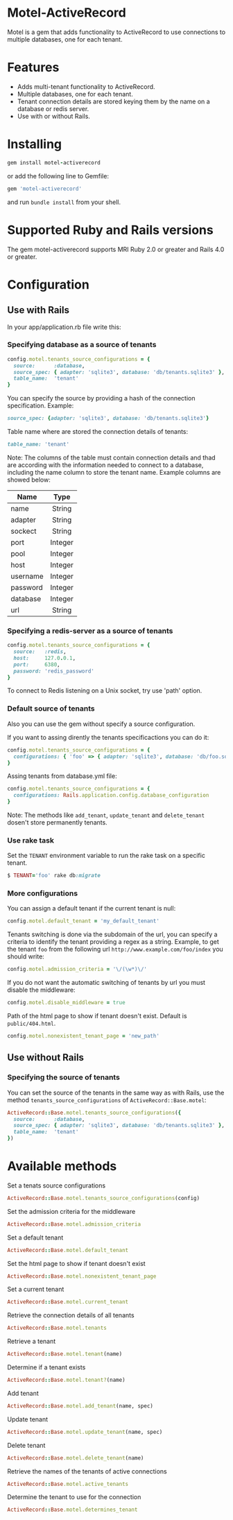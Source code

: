 Motel-ActiveRecord
===================

Motel is a gem that adds functionality to ActiveRecord to use
connections to multiple databases, one for each tenant.

# Features

* Adds multi-tenant functionality to ActiveRecord.
* Multiple databases, one for each tenant.
* Tenant connection details are stored keying them by the name on a database or redis server.
* Use with or without Rails.

# Installing

```ruby
gem install motel-activerecord
```

or add the following line to Gemfile:

```ruby
gem 'motel-activerecord'
```

and run `bundle install` from your shell.

# Supported Ruby and Rails versions
The gem motel-activerecord supports MRI Ruby 2.0 or greater and Rails 4.0 or greater.
 
# Configuration

## Use with Rails

In your app/application.rb file write this:

### Specifying database as a source of tenants

```ruby
config.motel.tenants_source_configurations = {
  source:      :database,
  source_spec: { adapter: 'sqlite3', database: 'db/tenants.sqlite3' },
  table_name:  'tenant'
}
```

You can specify the source by providing a hash of the
connection specification. Example:

```ruby
source_spec: {adapter: 'sqlite3', database: 'db/tenants.sqlite3'}
```

Table name where are stored the connection details of tenants:

```ruby
table_name: 'tenant'
```

Note: The columns of the table must contain connection details and
thad are according with the information needed to connect to a database,
including the name column to store the tenant name. Example columns
are showed below:

|Name       |Type       |
| ----------|:---------:|
| name      | String    |
| adapter   | String    |
| sockect   | String    |
| port      | Integer   |
| pool      | Integer   |
| host      | Integer   |
| username  | Integer   |
| password  | Integer   |
| database  | Integer   |
| url       | String    |


### Specifying a redis-server as a source of tenants

```ruby
config.motel.tenants_source_configurations = {
  source:   :redis,
  host:     127.0.0.1,
  port:     6380,
  password: 'redis_password'
}
```
To connect to Redis listening on a Unix socket, try use 'path'
option.

### Default source of tenants

Also you can use the gem without specify a source configuration.

If you want to assing dirently the tenants specificactions you can do it:

```ruby
config.motel.tenants_source_configurations = {
  configurations: { 'foo' => { adapter: 'sqlite3', database: 'db/foo.sqlite3' }}
}
```

Assing tenants from database.yml file:

```ruby
config.motel.tenants_source_configurations = {
  configurations: Rails.application.config.database_configuration
}
```

Note: The methods like `add_tenant`, `update_tenant` and
`delete_tenant` dosen't store permanently tenants.

### Use rake task
Set the `TENANT` environment variable to run the rake task on a
specific tenant.

```ruby
$ TENANT='foo' rake db:migrate
```

### More configurations

You can assign a default tenant if the current tenant is null:

```ruby
config.motel.default_tenant = 'my_default_tenant'
```

Tenants switching is done via the subdomain of the url, you can
specify a criteria to identify the tenant providing a regex as a
string. Example, to get the tenant `foo` from the following url
`http://www.example.com/foo/index` you should write:

```ruby
config.motel.admission_criteria = '\/(\w*)\/'
```

If you do not want the automatic switching of tenants by url you must
disable the middleware:

```ruby
config.motel.disable_middleware = true
```

Path of the html page to show if tenant doesn't exist. Default is
`public/404.html`.

```ruby
config.motel.nonexistent_tenant_page = 'new_path'
```

## Use without Rails

### Specifying the source of tenants

You can set the source of the tenants in the same way as with Rails,
use the method `tenants_source_configurations` of `ActiveRecord::Base.motel`:

```ruby
ActiveRecord::Base.motel.tenants_source_configurations({
  source:      :database,
  source_spec: { adapter: 'sqlite3', database: 'db/tenants.sqlite3' },
  table_name:  'tenant'
})
```

# Available methods

Set a tenats source configurations
```ruby
ActiveRecord::Base.motel.tenants_source_configurations(config)
```

Set the admission criteria for the middleware
```ruby
ActiveRecord::Base.motel.admission_criteria
```

Set a default tenant
```ruby
ActiveRecord::Base.motel.default_tenant
```

Set the html page to show if tenant doesn't exist
```ruby
ActiveRecord::Base.motel.nonexistent_tenant_page
```

Set a current tenant
```ruby
ActiveRecord::Base.motel.current_tenant
```

Retrieve the connection details of all tenants
```ruby
ActiveRecord::Base.motel.tenants
```

Retrieve a tenant
```ruby
ActiveRecord::Base.motel.tenant(name)
```

Determine if a tenant exists
```ruby
ActiveRecord::Base.motel.tenant?(name)
```

Add tenant
```ruby
ActiveRecord::Base.motel.add_tenant(name, spec)
```

Update tenant
```ruby
ActiveRecord::Base.motel.update_tenant(name, spec)
```

Delete tenant
```ruby
ActiveRecord::Base.motel.delete_tenant(name)
```

Retrieve the names of the tenants of active connections
```ruby
ActiveRecord::Base.motel.active_tenants
```

Determine the tenant to use for the connection
```ruby
ActiveRecord::Base.motel.determines_tenant
```
